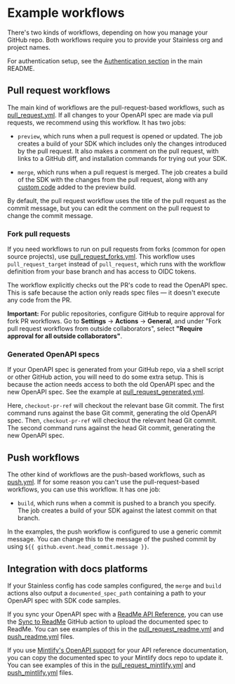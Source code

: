 # Example workflows

There's two kinds of workflows, depending on how you manage your GitHub repo. Both workflows require you to provide your Stainless org and project names.

For authentication setup, see the [Authentication section](../README.md#authentication) in the main README.

## Pull request workflows

The main kind of workflows are the pull-request-based workflows, such as [pull_request.yml](./pull_request.yml). If all changes to your OpenAPI spec are made via pull requests, we recommend using this workflow. It has two jobs:

- `preview`, which runs when a pull request is opened or updated. The job creates a build of your SDK which includes only the changes introduced by the pull request. It also makes a comment on the pull request, with links to a GitHub diff, and installation commands for trying out your SDK.

- `merge`, which runs when a pull request is merged. The job creates a build of the SDK with the changes from the pull request, along with any [custom code](https://app.stainless.com/docs/guides/patch-custom-code#project-branches) added to the preview build.

By default, the pull request workflow uses the title of the pull request as the commit message, but you can edit the comment on the pull request to change the commit message.

### Fork pull requests

If you need workflows to run on pull requests from forks (common for open source projects), use [pull_request_forks.yml](./pull_request_forks.yml). This workflow uses `pull_request_target` instead of `pull_request`, which runs with the workflow definition from your base branch and has access to OIDC tokens.

The workflow explicitly checks out the PR's code to read the OpenAPI spec. This is safe because the action only reads spec files — it doesn't execute any code from the PR.

**Important:** For public repositories, configure GitHub to require approval for fork PR workflows. Go to **Settings** → **Actions** → **General**, and under "Fork pull request workflows from outside collaborators", select **"Require approval for all outside collaborators"**.

### Generated OpenAPI specs

If your OpenAPI spec is generated from your GitHub repo, via a shell script or other GitHub action, you will need to do some extra setup. This is because the action needs access to both the old OpenAPI spec and the new OpenAPI spec. See the example at [pull_request_generated.yml](./pull_request_generated.yml).

Here, `checkout-pr-ref` will checkout the relevant base Git commit. The first command runs against the base Git commit, generating the old OpenAPI spec. Then, `checkout-pr-ref` will checkout the relevant head Git commit. The second command runs against the head Git commit, generating the new OpenAPI spec.

## Push workflows

The other kind of workflows are the push-based workflows, such as [push.yml](./push.yml). If for some reason you can't use the pull-request-based workflows, you can use this workflow. It has one job:

- `build`, which runs when a commit is pushed to a branch you specify. The job creates a build of your SDK against the latest commit on that branch.

In the examples, the push workflow is configured to use a generic commit message. You can change this to the message of the pushed commit by using `${{ github.event.head_commit.message }}`.

## Integration with docs platforms

If your Stainless config has code samples configured, the `merge` and `build` actions also output a `documented_spec_path` containing a path to your OpenAPI spec with SDK code samples.

If you sync your OpenAPI spec with a [ReadMe API Reference](https://readme.com/), you can use the [Sync to ReadMe](https://github.com/marketplace/actions/rdme-sync-to-readme) GitHub action to upload the documented spec to ReadMe. You can see examples of this in the [pull_request_readme.yml](./pull_request_readme.yml) and [push_readme.yml](./push_readme.yml) files.

If you use [Mintlify's OpenAPI support](https://mintlify.com/docs/api-playground/openapi-setup#in-the-repo) for your API reference documentation, you can copy the documented spec to your Mintlify docs repo to update it. You can see examples of this in the [pull_request_mintlify.yml](./pull_request_mintlify.yml) and [push_mintlify.yml](./push_mintlify.yml) files.
